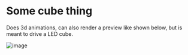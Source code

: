 # Some cube thing

Does 3d animations, can also render a preview like shown below, but is meant to drive a LED cube.

![image](https://user-images.githubusercontent.com/5330444/157566082-67b8a189-839e-4146-a740-40c859ab4478.png)

